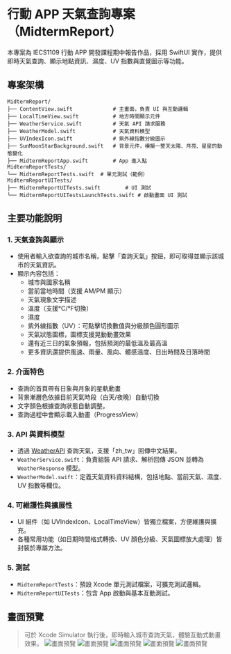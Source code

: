 # 行動 APP 天氣查詢專案（MidtermReport）

本專案為 IECS1109 行動 APP 開發課程期中報告作品，採用 SwiftUI 實作，提供即時天氣查詢、顯示地點資訊、濕度、UV 指數與直覺圖示等功能。

## 專案架構

```
MidtermReport/
├── ContentView.swift             # 主畫面，負責 UI 與互動邏輯
├── LocalTimeView.swift           # 地方時間顯示元件
├── WeatherService.swift          # 天氣 API 請求服務
├── WeatherModel.swift            # 天氣資料模型
├── UVIndexIcon.swift             # 紫外線指數分級圖示
├── SunMoonStarBackground.swift   # 背景元件，模擬一整天太陽、月亮、星星的動態變化
├── MidtermReportApp.swift        # App 進入點
MidtermReportTests/
└── MidtermReportTests.swift  # 單元測試（範例）
MidtermReportUITests/
├── MidtermReportUITests.swift        # UI 測試
└── MidtermReportUITestsLaunchTests.swift # 啟動畫面 UI 測試
```

## 主要功能說明

### 1. 天氣查詢與顯示

- 使用者輸入欲查詢的城市名稱，點擊「查詢天氣」按鈕，即可取得並顯示該城市的天氣資訊。
- 顯示內容包括：
  - 城市與國家名稱
  - 當前當地時間（支援 AM/PM 顯示）
  - 天氣現象文字描述
  - 溫度（支援°C/°F切換）
  - 濕度
  - 紫外線指數（UV）：可點擊切換數值與分級顏色圓形圖示
  - 天氣狀態圖標，圖標支援晃動動畫效果
  - 還有近三日的氣象預報，包括預測的最低溫及最高溫
  - 更多資訊還提供風速、雨量、風向、體感溫度、日出時間及日落時間

### 2. 介面特色

- 查詢的首頁帶有日象與月象的星軌動畫
- 背景漸層色依據目前天氣時段（白天/夜晚）自動切換
- 文字顏色根據查詢狀態自動調整。
- 查詢過程中會顯示載入動畫（ProgressView）

### 3. API 與資料模型

- 透過 [WeatherAPI](https://www.weatherapi.com/) 查詢天氣，支援「zh_tw」回傳中文結果。
- `WeatherService.swift`：負責組裝 API 請求、解析回傳 JSON 並轉為 `WeatherResponse` 模型。
- `WeatherModel.swift`：定義天氣資料資料結構，包括地點、當前天氣、濕度、UV 指數等欄位。

### 4. 可維護性與擴展性

- UI 組件（如 UVIndexIcon、LocalTimeView）皆獨立檔案，方便維護與擴充。
- 各種常用功能（如日期時間格式轉換、UV 顏色分級、天氣圖標放大處理）皆封裝於專屬方法。

### 5. 測試

- `MidtermReportTests`：預設 Xcode 單元測試檔案，可擴充測試邏輯。
- `MidtermReportUITests`：包含 App 啟動與基本互動測試。

## 畫面預覽

> 可於 Xcode Simulator 執行後，即時輸入城市查詢天氣，體驗互動式動畫效果。
![畫面預覽](Screenshot/1.png)
![畫面預覽](Screenshot/2.png)
![畫面預覽](Screenshot/3.png)
![畫面預覽](Screenshot/4.png)
![畫面預覽](Screenshot/5.png)


